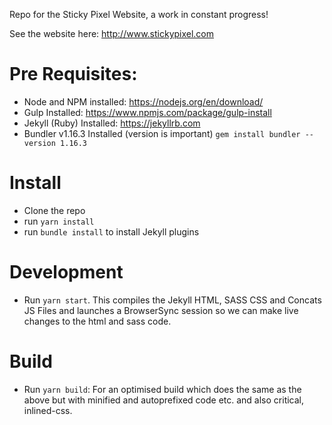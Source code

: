 Repo for the Sticky Pixel Website, a work in constant progress!

See the website here: http://www.stickypixel.com

# Pre Requisites:

- Node and NPM installed: https://nodejs.org/en/download/
- Gulp Installed: https://www.npmjs.com/package/gulp-install
- Jekyll (Ruby) Installed: https://jekyllrb.com
- Bundler v1.16.3 Installed (version is important) `gem install bundler --version 1.16.3`

# Install

- Clone the repo
- run `yarn install`
- run `bundle install` to install Jekyll plugins

# Development

- Run `yarn start`. This compiles the Jekyll HTML, SASS CSS and Concats JS Files and launches a BrowserSync session so we can make live changes to the html and sass code.

# Build

- Run `yarn build`: For an optimised build which does the same as the above but with minified and autoprefixed code etc. and also critical, inlined-css.
